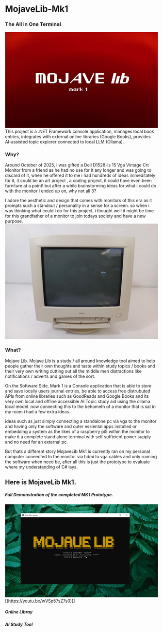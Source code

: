 # MojaveLib-Mk1
### The All in One Terminal
![MLibMk1](assets/photos/p1.jpg)
This project is a .NET Framework console application, manages local book entries, integrates with external online libraries (Google Books), provides AI-assisted topic explorer connected to local LLM (Ollama).

### Why?
Around October of 2025, i was gifted a Dell D1528-ls 15 Vga Vintage Crt Monitor from a friend as he had no use for it any longer and was going to discard of it, when he offered it to me i had hundreds of ideas immeditately for it, it could be an art project , a coding project, it could have even been furniture at a point! but after a while brainstorming ideas for what i could do with the monitor i ended up on, why not all 3?

I adore the aesthetic and design that comes with monitors of this era as it prompts such a standout / personality in a sense for a screen. so when i was thinking what could i do for this project, i thought well it might be time for this grandfather of a monitor to join todays society and have a new purpose.
![Monitor1](assets/p3.jpg)
### What?
Mojave Lib. Mojave Lib is a study / all around knowledge tool aimed to help people gather their own thoughts and taste within study topics / books and their very own writing cutting out all the middle men distractions like notifications / adverts and games of the sort.

On the Software Side, Mark 1 is a Console application that is able to store and save locally users journal entries, be able to access free distrubuted APIs from online libraries such as GoodReads and Google Books and its very own local and offline accessible AI Topic study aid using the ollama local model. now connecting this to the behometh of a monitor that is sat in my room i had a few extra ideas.

ideas such as just simply connecting a standalone pc via vga to the monitor and having only the software and outer essiental apps installed or embedding a system as the likes of a raspberry pi5 within the monitor to make it a complete stand alone terminal with self sufficient power supply and no need for an external pc.

But thats a different story MojaveLib Mk1 is currently ran on my personal computer connected to the monitor via hdmi to vga cables and only running the software when need be, after all this is just the prototype to evaluate where my understanding of C# lays.

## Here is MojaveLib Mk1.
##### Full Demonstration of the completed MK1 Prototype.
![Demo](assets/DEMO.png)
 [(https://youtu.be/wVSp57sZ7s0)]]

##### Online Libray
##### AI Study Tool
